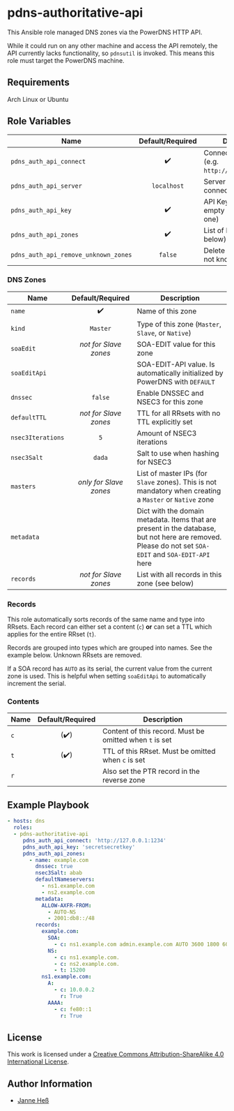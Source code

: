 # pdns-authoritative-api

This Ansible role managed DNS zones via the PowerDNS HTTP API.

While it could run on any other machine and access the API remotely, the API currently lacks functionality, so `pdnsutil` is invoked.
This means this role must target the PowerDNS machine.

## Requirements

Arch Linux or Ubuntu

## Role Variables

| Name                                  | Default/Required   | Description                                         |
|---------------------------------------|:------------------:|-----------------------------------------------------|
| `pdns_auth_api_connect`               | :heavy_check_mark: | Connect to this URL (e.g. `http://127.0.0.1:1234`)  |
| `pdns_auth_api_server`                | `localhost`        | Server instance to connect to                       |
| `pdns_auth_api_key`                   | :heavy_check_mark: | API Key to use (may be empty if you don't have one) |
| `pdns_auth_api_zones`                 | :heavy_check_mark: | List of DNS zones (see below)                       |
| `pdns_auth_api_remove_unknown_zones`  | `false`            | Delete zones that are not known to this role        |

### DNS Zones

| Name              | Default/Required       | Description                                                                                                                                           |
|-------------------|:----------------------:|-------------------------------------------------------------------------------------------------------------------------------------------------------|
| `name`            | :heavy_check_mark:     | Name of this zone                                                                                                                                     |
| `kind`            | `Master`               | Type of this zone (`Master`, `Slave`, or `Native`)                                                                                                    |
| `soaEdit`         | *not for Slave zones*  | SOA-EDIT value for this zone                                                                                                                          |
| `soaEditApi`      |                        | SOA-EDIT-API value. Is automatically initialized by PowerDNS with `DEFAULT`                                                                           |
| `dnssec`          | `false`                | Enable DNSSEC and NSEC3 for this zone                                                                                                                 |
| `defaultTTL`      | *not for Slave zones*  | TTL for all RRsets with no TTL explicitly set                                                                                                         |
| `nsec3Iterations` | `5`                    | Amount of NSEC3 iterations                                                                                                                            |
| `nsec3Salt`       | `dada`                 | Salt to use when hashing for NSEC3                                                                                                                    |
| `masters`         | *only for Slave zones* | List of master IPs (for `Slave` zones). This is not mandatory when creating a `Master` or `Native` zone                                               |
| `metadata`        |                        | Dict with the domain metadata. Items that are present in the database, but not here are removed. Please do not set `SOA-EDIT` and `SOA-EDIT-API` here |
| `records`         | *not for Slave zones*  | List with all records in this zone (see below)                                                                                                        |

### Records

This role automatically sorts records of the same name and type into RRsets.
Each record can either set a content (`c`) **or** can set a TTL which applies for the entire RRset (`t`).

Records are grouped into types which are grouped into names.
See the example below.
Unknown RRsets are removed.

If a SOA record has `AUTO` as its serial, the current value from the current zone is used.
This is helpful when setting `soaEditApi` to automatically increment the serial.

### Contents

| Name | Default/Required     | Description                                             |
|------|:--------------------:|---------------------------------------------------------|
| `c`  | (:heavy_check_mark:) | Content of this record. Must be omitted when `t` is set |
| `t`  | (:heavy_check_mark:) | TTL of this RRset. Must be omitted when `c` is set      |
| `r`  |                      | Also set the PTR record in the reverse zone             |

## Example Playbook

```yml
- hosts: dns
  roles:
  - pdns-authoritative-api
     pdns_auth_api_connect: 'http://127.0.0.1:1234'
     pdns_auth_api_key: 'secretsecretkey'
     pdns_auth_api_zones:
       - name: example.com
         dnssec: true
         nsec3Salt: abab
         defaultNameservers:
           - ns1.example.com
           - ns2.example.com
         metadata:
           ALLOW-AXFR-FROM:
             - AUTO-NS
             - 2001:db8::/48
         records:
           example.com:
             SOA:
               - c: ns1.example.com admin.example.com AUTO 3600 1800 604800 600
             NS:
               - c: ns1.example.com.
               - c: ns2.example.com.
               - t: 15200
           ns1.example.com:
             A:
               - c: 10.0.0.2
                 r: True
             AAAA:
               - c: fe80::1
                 r: True
```

## License

This work is licensed under a [Creative Commons Attribution-ShareAlike 4.0 International License](https://creativecommons.org/licenses/by-sa/4.0/).

## Author Information

- [Janne Heß](https://github.com/dasJ)
